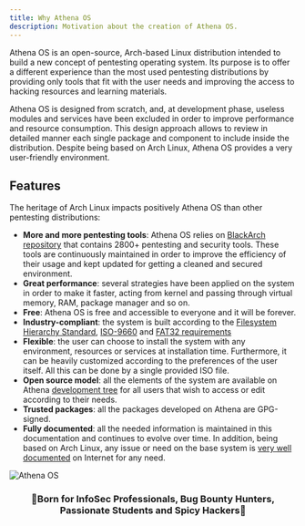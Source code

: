 ```yaml
---
title: Why Athena OS
description: Motivation about the creation of Athena OS.
---
```


Athena OS is an open-source, Arch-based Linux distribution intended to build a new concept of pentesting operating system. Its purpose is to offer a different experience than the most used pentesting distributions by providing only tools that fit with the user needs and improving the access to hacking resources and learning materials.

Athena OS is designed from scratch, and, at development phase, useless modules and services have been excluded in order to improve performance and resource consumption. This design approach allows to review in detailed manner each single package and component to include inside the distribution. Despite being based on Arch Linux, Athena OS provides a very user-friendly environment.

## Features

The heritage of Arch Linux impacts positively Athena OS than other pentesting distributions:
* **More and more pentesting tools**: Athena OS relies on [BlackArch repository](https://blackarch.org/tools.html) that contains 2800+ pentesting and security tools. These tools are continuously maintained in order to improve the efficiency of their usage and kept updated for getting a cleaned and secured environment.
* **Great performance**: several strategies have been applied on the system in order to make it faster, acting from kernel and passing through virtual memory, RAM, package manager and so on.
* **Free**: Athena OS is free and accessible to everyone and it will be forever.
* **Industry-compliant**: the system is built according to the [Filesystem Hierarchy Standard](https://www.pathname.com/fhs/), [ISO-9660](https://www.iso.org/obp/ui/#iso:std:iso:9660:ed-1:v1:en) and [FAT32 requirements](https://www.keil.com/pack/doc/mw6/FileSystem/html/fat_fs.html#:~:text=Volume%20name,%5B%20%5D%20%22%22%20.)
* **Flexible**: the user can choose to install the system with any environment, resources or services at installation time. Furthermore, it can be heavily customized according to the preferences of the user itself. All this can be done by a single provided ISO file.
* **Open source model**: all the elements of the system are available on Athena [development tree](https://github.com/Athena-OS) for all users that wish to access or edit according to their needs.
* **Trusted packages**: all the packages developed on Athena are GPG-signed.
* **Fully documented**: all the needed information is maintained in this documentation and continues to evolve over time. In addition, being based on Arch Linux, any issue or need on the base system is [very well documented](https://wiki.archlinux.org/) on Internet for any need.

![Athena OS](/assets/athena-banner.png)

<h3 align="center">
  🏅Born for InfoSec Professionals, Bug Bounty Hunters, Passionate Students and Spicy Hackers🏅
</h3>